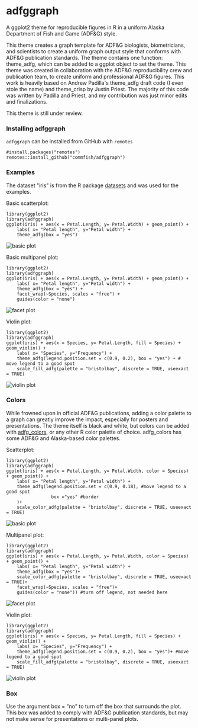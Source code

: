 # adfggraph

A ggplot2 theme for reproducible figures in R in a uniform Alaska Department of Fish and Game (ADF\&G) style.



This theme creates a graph template for ADF\&G biologists, biometricians, and scientists to create a uniform graph output style that conforms with ADF\&G publication standards. The theme contains one function: theme_adfg, which can be added to a ggplot object to set the theme. This theme was created in collaboration with the ADF\&G reproducibility crew and publication team, to create uniform and professional ADF\&G figures. This work is heavily based on Andrew Padilla's theme\_adfg draft code (I even stole the name) and theme\_crisp by Justin Priest. The majority of this code was written by Padilla and Priest, and my contribution was just minor edits and finalizations.

This theme is still under review.

### Installing adfggraph
`adfggraph` can be installed from GitHub with `remotes`

```
#install.packages("remotes")
remotes::install_github("commfish/adfggraph")
```

### Examples
The dataset "iris" is from the R package [datasets](https://www.rdocumentation.org/packages/datasets/versions/3.6.2) and was used for the examples.

Basic scatterplot:

```
library(ggplot2)
library(adfggraph)
ggplot(iris) + aes(x = Petal.Length, y= Petal.Width) + geom_point() +
    labs( x= "Petal length", y="Petal width") + 
    theme_adfg(box = "yes")
```

![basic plot](/example_figures/base_plot.png)

Basic multipanel plot:

```
library(ggplot2)
library(adfggraph)
ggplot(iris) + aes(x = Petal.Length, y= Petal.Width) + geom_point() +
    labs( x= "Petal length", y="Petal width") + 
    theme_adfg(box = "yes") + 
    facet_wrap(~Species, scales = "free") +
    guides(color = "none")
```

![facet plot](/example_figures/facet_plot_nocolor.png)

Violin plot:

```
library(ggplot2)
library(adfggraph)
ggplot(iris) + aes(x = Species, y= Petal.Length, fill = Species) + geom_violin() +
    labs( x= "Species", y="Frequency") + 
    theme_adfg(legend.position.set = c(0.9, 0.2), box = "yes") + # move legend to a good spot
    scale_fill_adfg(palette = "bristolbay", discrete = TRUE, useexact = TRUE)
```

![violin plot](/example_figures/fill_plot_grey.png)



### Colors
While frowned upon in official ADF\&G publications, adding a color palette to a graph can greatly improve the impact, especially for posters and presentations. The theme itself is black and white, but colors can be added with [adfg_colors](https://github.com/justinpriest/adfgcolors), or any other R color palette of choice. adfg\_colors has some ADF\&G and Alaska-based color palettes.

Scatterplot:

```
library(ggplot2)
library(adfggraph)
ggplot(iris) + aes(x = Petal.Length, y= Petal.Width, color = Species) + geom_point() +
    labs( x= "Petal length", y="Petal width") + 
    theme_adfg(legend.position.set = c(0.9, 0.18), #move legend to a good spot
                 box ="yes" #border
    )+ 
    scale_color_adfg(palette = "bristolbay", discrete = TRUE, useexact = TRUE)
```

![basic plot](/example_figures/color_plot.png)

Multipanel plot:

```
library(ggplot2)
library(adfggraph)
ggplot(iris) + aes(x = Petal.Length, y= Petal.Width, color = Species) + geom_point() +
    labs( x= "Petal length", y="Petal width") + 
    theme_adfg(box = "yes")+ 
    scale_color_adfg(palette = "bristolbay", discrete = TRUE, useexact = TRUE)+
    facet_wrap(~Species, scales = "free")+
    guides(color = "none")) #turn off legend, not needed here
```

![facet plot](/example_figures/facet_plot.png)


Violin plot:

```
library(ggplot2)
library(adfggraph)
ggplot(iris) + aes(x = Species, y= Petal.Length, fill = Species) + geom_violin() +
    labs( x= "Species", y="Frequency") + 
    theme_adfg(legend.position.set = c(0.9, 0.2), box = "yes")+ #move legend to a good spot
    scale_fill_adfg(palette = "bristolbay", discrete = TRUE, useexact = TRUE)
```

![violin plot](/example_figures/fill_plot.png)


### Box
Use the argument box = "no" to turn off the box that surrounds the plot. This box was added to comply with ADF&G publication standards, but may not make sense for presentations or multi-panel plots.


